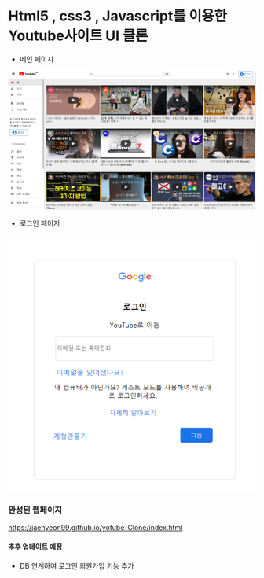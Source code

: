 # Html5 , css3 , Javascript를 이용한 Youtube사이트 UI 클론

- 메인 페이지 
<img src ="https://github.com/jaehyeon99/yotube-Clone/blob/main/img/youtube_main.PNG?raw=true">

- 로그인 페이지
<img src = "https://github.com/jaehyeon99/yotube-Clone/blob/main/img/login_page.PNG?raw=true">

### 완성된 웹페이지
https://jaehyeon99.github.io/yotube-Clone/index.html
 
#### 추후 업데이트 예정
- DB 연계하여 로그인 회원가입 기능 추가 
